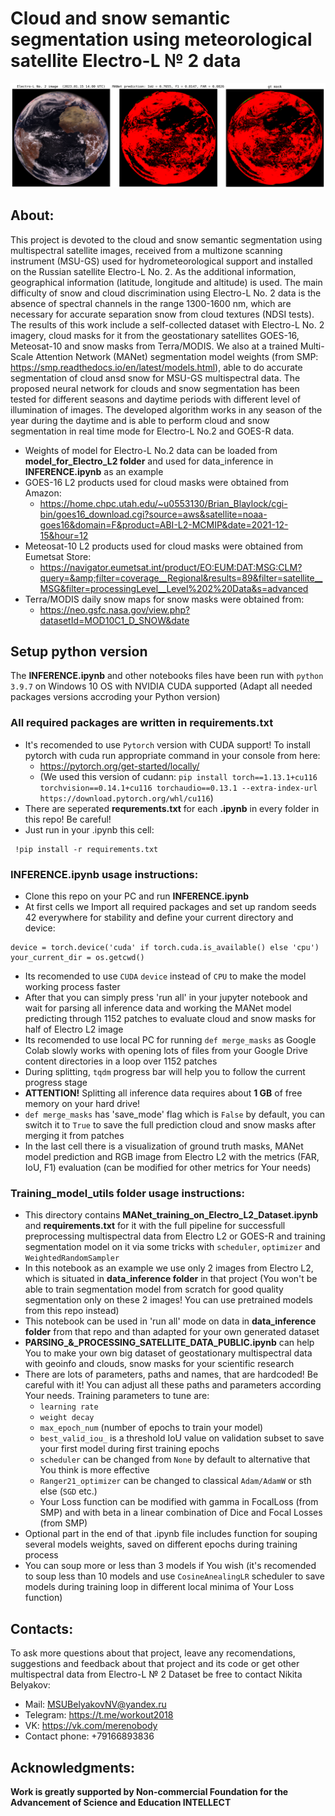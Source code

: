 # Cloud and snow semantic segmentation using meteorological satellite Electro-L № 2 data #
<img src="./l2_MANet_predict.png" width="800"/>

## **About:**

This project is devoted to the cloud and snow semantic segmentation using multispectral satellite images, received from a multizone scanning instrument (MSU-GS) used for hydrometeorological support and installed on the Russian satellite Electro-L No. 2. As the additional information, geographical information (latitude, longitude and altitude) is used. The main difficulty of snow and cloud discrimination using Electro-L No. 2 data is the absence of spectral channels in the range 1300-1600 nm, which are necessary for accurate separation snow from cloud textures (NDSI tests). The results of this work include a self-collected dataset with Electro-L No. 2 imagery, cloud masks for it from the geostationary satellites GOES-16, Meteosat-10 and snow masks from Terra/MODIS. We also at a trained Multi-Scale Attention Network (MANet) segmentation model weights (from SMP: https://smp.readthedocs.io/en/latest/models.html), able to do accurate segmentation of cloud ansd snow for MSU-GS multispectral data. The proposed  neural network for clouds and snow segmentation has been tested for different seasons and daytime periods with different level of illumination of images. The developed algorithm works in any season of the year during the daytime and is able to perform cloud and snow segmentation in real time mode for Electro-L No.2 and GOES-R data.

- Weights of model for Electro-L No.2 data can be loaded from **model_for_Electro_L2 folder** and used for data_inference in **INFERENCE.ipynb** as an example
- GOES-16 L2 products used for cloud masks were obtained from Amazon: 
  - https://home.chpc.utah.edu/~u0553130/Brian_Blaylock/cgi-bin/goes16_download.cgi?source=aws&satellite=noaa-goes16&domain=F&product=ABI-L2-MCMIP&date=2021-12-15&hour=12
- Meteosat-10 L2 products used for cloud masks were obtained from Eumetsat Store: 
  - https://navigator.eumetsat.int/product/EO:EUM:DAT:MSG:CLM?query=&amp;filter=coverage__Regional&results=89&filter=satellite__MSG&filter=processingLevel__Level%202%20Data&s=advanced
- Terra/MODIS daily snow maps for snow masks were obtained from:
  - https://neo.gsfc.nasa.gov/view.php?datasetId=MOD10C1_D_SNOW&date

## Setup python version
The **INFERENCE.ipynb** and other notebooks files have been run with `python 3.9.7` on Windows 10 OS with NVIDIA CUDA supported (Adapt all needed packages versions accroding your Python version)

### All required packages are written in requirements.txt
- It's recomended to use `Pytorch` version with CUDA support! To install pytorch with cuda run appropriate command in your console from here:
  - https://pytorch.org/get-started/locally/
  - (We used this version of cudann: `pip install torch==1.13.1+cu116 torchvision==0.14.1+cu116 torchaudio==0.13.1 --extra-index-url https://download.pytorch.org/whl/cu116`)
- There are seperated **requrements.txt** for each **.ipynb** in every folder in this repo! Be careful!
- Just run in your .ipynb this cell:
```
 !pip install -r requirements.txt
```
### INFERENCE.ipynb usage instructions:

- Clone this repo on your PC and run **INFERENCE.ipynb**
- At first cells we Import all required packages and set up random seeds 42 everywhere for stability and define your current directory and device: 
```
device = torch.device('cuda' if torch.cuda.is_available() else 'cpu')
your_current_dir = os.getcwd()
```
- Its recomended to use `CUDA` `device` instead of `CPU` to make the model working process faster
- After that you can simply press 'run all' in your jupyter notebook and wait for parsing all inference data and working the MANet model predicting through 1152 patches to evaluate cloud and snow masks for half of Electro L2 image
- Its recomended to use local PC for running `def merge_masks` as Google Colab slowly works with opening lots of files from your Google Drive content directories in a loop over 1152 patches
- During splitting, `tqdm` progress bar will help you to follow the current progress stage 
- **ATTENTION!** Splitting all inference data requires about **1 GB** of free memory on your hard drive!
- `def merge_masks` has 'save_mode' flag which is `False` by default, you can switch it to `True` to save the full prediction cloud and snow masks after merging it from patches
- In the last cell there is a visualization of ground truth masks, MANet model prediction and RGB image from Electro L2 with the metrics (FAR, IoU, F1) evaluation (can be modified for other metrics for Your needs)

### Training_model_utils folder usage instructions:

- This directory contains **MANet_training_on_Electro_L2_Dataset.ipynb** and **requirements.txt** for it with the full pipeline for successfull preprocessing multispectral data from Electro L2 or GOES-R and training segmentation model on it via some tricks with `scheduler`, `optimizer` and `WeightedRandomSampler`
- In this notebook as an example we use only 2 images from Electro L2, which is situated in **data_inference folder** in that project (You won't be able to train segmentation model from scratch for good quality segmentation only on these 2 images! You can use pretrained models from this repo instead)
- This notebook can be used in 'run all' mode on data in **data_inference folder** from that repo and than adapted for your own generated dataset
- **PARSING_&_PROCESSING_SATELLITE_DATA_PUBLIC.ipynb** can help You to make your own big dataset of geostationary multispectral data with geoinfo and clouds, snow masks for your scientific research
- There are lots of parameters, paths and names, that are hardcoded! Be careful with it! You can adjust all these paths and parameters according Your needs. Training  parameters to tune are:
  - `learning rate`
  - `weight decay`
  - `max_epoch_num` (number of epochs to train your model)
  - `best_valid_iou_` is a threshold IoU value on validation subset to save your first model during first training epochs
  - `scheduler` can be changed from `None` by default to alternative that You think is more effective
  - `Ranger21_optimizer` can be changed to classical `Adam/AdamW` or sth else (`SGD` etc.)
  - Your Loss function can be modified with gamma in FocalLoss (from SMP) and with beta in a linear combination of Dice and Focal Losses (from SMP)
- Optional part in the end of that .ipynb file includes function for souping several models weights, saved on different epochs during training process
- You can soup more or less than 3 models if You wish (it's recomended to soup less than 10 models and use `CosineAnealingLR` scheduler to save models during training loop in different local minima of Your Loss function)

## Contacts:

To ask more questions about that project, leave any recomendations, suggestions and feedback about that project and its code or get other multispectral data from Electro-L № 2 Dataset be free to contact Nikita Belyakov:
- Mail: MSUBelyakovNV@yandex.ru
- Telegram: https://t.me/workout2018
- VK: https://vk.com/merenobody
- Contact phone: +79166893836

## Acknowledgments:

**Work is greatly supported by Non-commercial Foundation for the Advancement of Science and Education INTELLECT**

